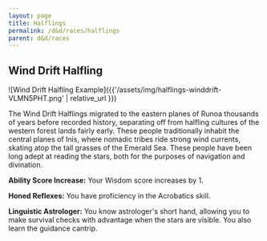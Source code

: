 ```yaml
---
layout: page
title: Halflings
permalink: /d&d/races/halflings
parent: d&d/races
---
```


## Wind Drift Halfling

![Wind Drift Halfling Example]({{'/assets/img/halflings-winddrift-VLMN5PHT.png' | relative_url }})

The Wind Drift Halflings migrated to the eastern planes of Runoa thousands of years before recorded history, separating off from halfling cultures  of the western forest lands fairly early. These people traditionally inhabit the central planes of Inis, where nomadic tribes ride strong wind currents, skating atop the tall grasses of the Emerald Sea. These people have been long adept at reading the stars, both for the purposes of navigation and divination.

**Ability Score Increase:** Your Wisdom score increases by 1.

**Honed Reflexes:** You have proficiency in the Acrobatics skill.

**Linguistic Astrologer:** You know astrologer's short hand, allowing you to make survival checks with advantage when the stars are visible. You also learn the guidance cantrip.
